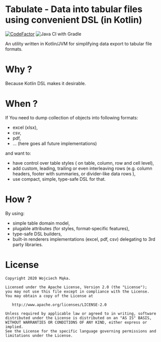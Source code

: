 
# Tabulate - Data into tabular files using convenient DSL (in Kotlin)

[![CodeFactor](https://www.codefactor.io/repository/github/voytech/kotlin-data-export/badge/master?s=44ac65ac3503bca6a7cd3cb3b869fa080a6db3d2)](https://www.codefactor.io/repository/github/voytech/kotlin-data-export/overview/master)
![Java CI with Gradle](https://github.com/voytech/kotlin-data-export/workflows/Java%20CI%20with%20Gradle/badge.svg)

An utility written in Kotlin/JVM for simplifying data export to tabular file formats.

# Why ?

Because Kotlin DSL makes it desirable.

# When ?    

If You need to dump collection of objects into following formats: 
- excel (xlsx), 
- csv,
- pdf,
- ... (here goes all future implementations)

and want to:
 - have control over table styles ( on table, column, row and cell level), 
 - add custom, leading, trailing or even interleaving rows (e.g. column headers, footer with summaries, or divider-like data rows ),
 - use compact, simple, type-safe DSL for that.  

# How ?

By using: 
- simple table domain model,
- plugable attributes (for styles, format-specific features),
- type-safe DSL builders,
- built-in renderers implementations (excel, pdf, csv) delegating to 3rd party libraries.


# License 

```
Copyright 2020 Wojciech Mąka.

Licensed under the Apache License, Version 2.0 (the "License");
you may not use this file except in compliance with the License.
You may obtain a copy of the License at

   http://www.apache.org/licenses/LICENSE-2.0

Unless required by applicable law or agreed to in writing, software
distributed under the License is distributed on an "AS IS" BASIS,
WITHOUT WARRANTIES OR CONDITIONS OF ANY KIND, either express or implied.
See the License for the specific language governing permissions and
limitations under the License.
